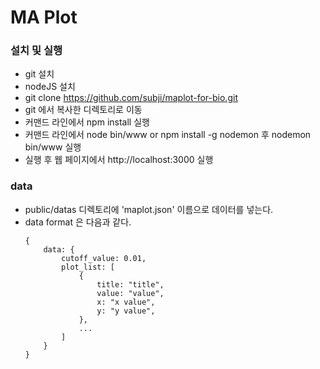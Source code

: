 # MA Plot
### 설치 및 실행
- git 설치
- nodeJS 설치
- git clone https://github.com/subji/maplot-for-bio.git
- git 에서 복사한 디렉토리로 이동
- 커맨드 라인에서 npm install 실행
- 커맨드 라인에서 node bin/www or npm install -g nodemon 후 nodemon bin/www 실행
- 실행 후 웹 페이지에서 http://localhost:3000 실행

### data
- public/datas 디렉토리에 'maplot.json' 이름으로 데이터를 넣는다.
- data format 은 다음과 같다.
	```
	{
		data: {
			cutoff_value: 0.01,
			plot_list: [
				{
					title: "title",
					value: "value",
					x: "x value",
					y: "y value",
				},
				...
			]
		}
	}
	```


